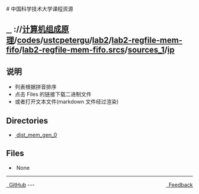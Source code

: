 
<head>
    <meta http-equiv="content-type" content="text/html; charset=utf-8">
    <link rel="stylesheet" href="https://use.fontawesome.com/releases/v5.8.1/css/all.css" integrity="sha384-50oBUHEmvpQ+1lW4y57PTFmhCaXp0ML5d60M1M7uH2+nqUivzIebhndOJK28anvf" crossorigin="anonymous">
    <title> 中国科学技术大学课程资源</title>
</head>
# 中国科学技术大学课程资源

<div>
  <h2>
    <a href="../index.html">&nbsp;&nbsp;<i class="fas fa-backward"></i>&nbsp;</a>
    :/<a href="../../../../../../../../index.html"><i class="fas fa-home"></i></a>/<a href="../../../../../../../index.html">计算机组成原理</a>/<a href="../../../../../../index.html">codes</a>/<a href="../../../../../index.html">ustcpetergu</a>/<a href="../../../../index.html">lab2</a>/<a href="../../../index.html">lab2-regfile-mem-fifo</a>/<a href="../../index.html">lab2-regfile-mem-fifo.srcs</a>/<a href="../index.html">sources_1</a>/<a href="index.html">ip</a>
  </h2>
</div>

## 说明
- 列表根据拼音排序
- 点击 Files 的链接下载二进制文件
- 或者打开文本文件(markdown 文件经过渲染)

<h2> Directories &nbsp; <a href="http://downgit.zhoudaxiaa.com/#/home?url=https://github.com/USTC-Resource/USTC-Course/tree/master/计算机组成原理/codes/ustcpetergu/lab2/lab2-regfile-mem-fifo/lab2-regfile-mem-fifo.srcs/sources_1/ip" style="color:red;text-decoration:underline;" target="_black"><i class="fas fa-download"></i></a></h2>

<ul><li><a href="dist_mem_gen_0/index.html"><i class="fas fa-folder"></i>&nbsp;dist_mem_gen_0</a></li></ul>

## Files
<ul><li><i class="fas fa-meh"></i>&nbsp;None</li></ul>

---
<div style="text-decration:underline;display:inline">
  <a href="https://github.com/USTC-Resource/USTC-Course.git" target="_blank" rel="external"><i class="fab fa-github"></i>&nbsp; GitHub</a>
  <a href="mailto:&#122;huheqin1@gmail.com?subject=反馈与建议" style="float:right" target="_blank" rel="external"><i class="fas fa-envelope"></i>&nbsp; Feedback</a>
</div>
---


